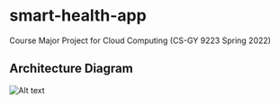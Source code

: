 # smart-health-app

Course Major Project for Cloud Computing (CS-GY 9223 Spring 2022)

## Architecture Diagram

![Alt text](https://github.com/Jaideep5ingh/smart-health-app-git/blob/main/architecture-diagram.jpg "Optional Title")

